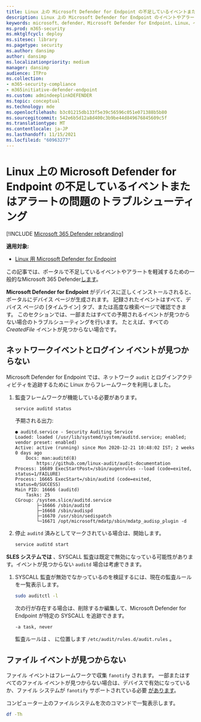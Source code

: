 ```yaml
---
title: Linux 上の Microsoft Defender for Endpoint の不足しているイベントまたはアラートの問題のトラブルシューティング
description: Linux 上の Microsoft Defender for Endpoint のイベントやアラートの問題が見つからない場合のトラブルシューティングを行います。
keywords: microsoft、defender、Microsoft Defender for Endpoint、Linux、イベント
ms.prod: m365-security
ms.mktglfcycl: deploy
ms.sitesec: library
ms.pagetype: security
ms.author: dansimp
author: dansimp
ms.localizationpriority: medium
manager: dansimp
audience: ITPro
ms.collection:
- m365-security-compliance
- m365initiative-defender-endpoint
ms.custom: admindeeplinkDEFENDER
ms.topic: conceptual
ms.technology: mde
ms.openlocfilehash: b3c01215db133f5e39c56596c051e071388b5b80
ms.sourcegitcommit: 542e6b5d12a8d400c3b9be44d849676845609c5f
ms.translationtype: MT
ms.contentlocale: ja-JP
ms.lasthandoff: 11/15/2021
ms.locfileid: "60963277"
---
```

# <a name="troubleshoot-missing-events-or-alerts-issues-for-microsoft-defender-for-endpoint-on-linux"></a>Linux 上の Microsoft Defender for Endpoint の不足しているイベントまたはアラートの問題のトラブルシューティング

[!INCLUDE [Microsoft 365 Defender rebranding](../../includes/microsoft-defender.md)]

**適用対象:**

- [Linux 用 Microsoft Defender for Endpoint](microsoft-defender-endpoint-linux.md)

この記事では、ポータルで不足しているイベントやアラートを軽減するための一般的なMicrosoft 365 Defender<a href="https://go.microsoft.com/fwlink/p/?linkid=2077139" target="_blank">します</a>。

**Microsoft Defender for Endpoint** がデバイスに正しくインストールされると、ポータルにデバイス ページが生成されます。  記録されたイベントはすべて、デバイス ページの [タイムライン] タブ、または高度な検索ページで確認できます。 このセクションでは、一部またはすべての予期されるイベントが見つからない場合のトラブルシューティングを行います。
たとえば、すべての _CreatedFile_ イベントが見つからない場合です。

## <a name="missing-network-and-login-events"></a>ネットワークイベントとログイン イベントが見つからない

Microsoft Defender for Endpoint では、ネットワーク `audit` とログインアクティビティを追跡するために Linux からフレームワークを利用しました。

1. 監査フレームワークが機能している必要があります。

    ```bash
    service auditd status
    ```

    予期される出力:

    ```output
    ● auditd.service - Security Auditing Service
    Loaded: loaded (/usr/lib/systemd/system/auditd.service; enabled; vendor preset: enabled)
    Active: active (running) since Mon 2020-12-21 10:48:02 IST; 2 weeks 0 days ago
        Docs: man:auditd(8)
            https://github.com/linux-audit/audit-documentation
    Process: 16689 ExecStartPost=/sbin/augenrules --load (code=exited, status=1/FAILURE)
    Process: 16665 ExecStart=/sbin/auditd (code=exited, status=0/SUCCESS)
    Main PID: 16666 (auditd)
        Tasks: 25
    CGroup: /system.slice/auditd.service
            ├─16666 /sbin/auditd
            ├─16668 /sbin/audispd
            ├─16670 /usr/sbin/sedispatch
            └─16671 /opt/microsoft/mdatp/sbin/mdatp_audisp_plugin -d
    ```

2. 停止 `auditd` 済みとしてマークされている場合は、開始します。

    ```bash
    service auditd start
    ```

**SLES システムでは** 、SYSCALL 監査は既定で無効になっている可能性があります。イベントが見つからない `auditd` 場合は考慮できます。

1. SYSCALL 監査が無効でなかっているのを検証するには、現在の監査ルールを一覧表示します。

    ```bash
    sudo auditctl -l
    ```

    次の行が存在する場合は、削除するか編集して、Microsoft Defender for Endpoint が特定の SYSCALL を追跡できます。

    ```output
    -a task, never
    ```

    監査ルールは 、 に位置します `/etc/audit/rules.d/audit.rules` 。

## <a name="missing-file-events"></a>ファイル イベントが見つからない

ファイル イベントはフレームワークで収集 `fanotify` されます。 一部またはすべてのファイル イベントが見つからない場合は、デバイスで有効になっているか、ファイル システムが `fanotify` サポートされている必要 [があります](microsoft-defender-endpoint-linux.md#system-requirements)。

コンピューター上のファイルシステムを次のコマンドで一覧表示します。

```bash
df -Th
```
